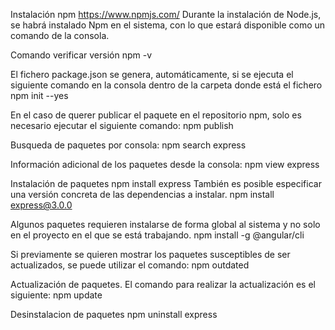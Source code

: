Instalación npm
https://www.npmjs.com/
Durante la instalación de Node.js, se habrá instalado Npm en el sistema, con lo que estará disponible como un comando de la consola.

Comando verificar versión
npm -v


El fichero package.json se genera, automáticamente, 
si se ejecuta el siguiente comando en la consola dentro de la carpeta donde está el fichero
npm init --yes

En el caso de querer publicar el paquete en el repositorio npm, solo es necesario ejecutar el siguiente comando:
npm publish

Busqueda de paquetes por consola:
npm search express

Información adicional de los paquetes desde la consola:
npm view express

Instalación de paquetes
npm install express
También es posible especificar una versión concreta de las dependencias a instalar. 
npm install express@3.0.0


Algunos paquetes requieren instalarse de forma global al sistema y no solo en el proyecto en el que se está trabajando. 
npm install -g @angular/cli

Si previamente se quieren mostrar los paquetes susceptibles de ser actualizados, se puede utilizar el comando:
npm outdated


Actualización de paquetes. El comando para realizar la actualización es el siguiente:
npm update


Desinstalacion de paquetes
npm uninstall express
